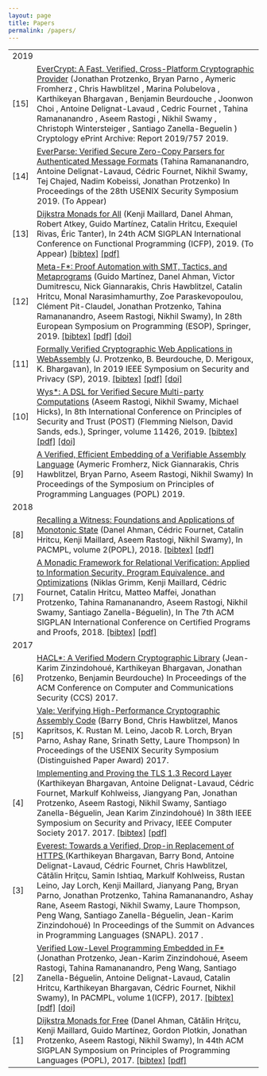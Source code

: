 ```yaml
---
layout: page
title: Papers
permalink: /papers/
---
```


<table class="result">
<tbody>

<tr><td colspan="2" class="sheader">2019</td></tr>


<tr class="bibline"><td class="bibref">[15]</td>
  <td class="bibitem">
    <span itemscope="" itemtype="http://schema.org/ScholarlyArticle"> <a href="https://eprint.iacr.org/2019/757">
      <span class="bibtitle" itemprop="name">EverCrypt: A Fast, Verified, Cross-Platform Cryptographic Provider</span></a>
      (<span class="bibauthor"><span itemprop="author" itemtype="http://schema.org/Person">Jonathan Protzenko</span>,
<span itemprop="author" itemtype="http://schema.org/Person">Bryan Parno </span>,
<span itemprop="author" itemtype="http://schema.org/Person">Aymeric Fromherz </span>,
<span itemprop="author" itemtype="http://schema.org/Person">Chris Hawblitzel </span>,
<span itemprop="author" itemtype="http://schema.org/Person">Marina Polubelova </span>,
<span itemprop="author" itemtype="http://schema.org/Person">Karthikeyan Bhargavan </span>,
<span itemprop="author" itemtype="http://schema.org/Person">Benjamin Beurdouche </span>,
<span itemprop="author" itemtype="http://schema.org/Person">Joonwon Choi </span>,
<span itemprop="author" itemtype="http://schema.org/Person">Antoine Delignat-Lavaud </span>,
<span itemprop="author" itemtype="http://schema.org/Person">Cedric Fournet </span>,
<span itemprop="author" itemtype="http://schema.org/Person">Tahina Ramananandro </span>,
<span itemprop="author" itemtype="http://schema.org/Person">Aseem Rastogi </span>,
<span itemprop="author" itemtype="http://schema.org/Person">Nikhil Swamy </span>,
<span itemprop="author" itemtype="http://schema.org/Person">Christoph Wintersteiger </span>,
<span itemprop="author" itemtype="http://schema.org/Person">Santiago Zanella-Beguelin</span>
</span>)
      <span class="bibbooktitle">
        <span itemprop="isPartOf">Cryptology ePrint Archive: Report 2019/757</span>
      </span>
      <span itemprop="datePublished">2019</span>.
    </span>
  </td>
</tr>

<tr class="bibline"><td class="bibref"><a class="bibanchor" name="13"></a>[14]</td>
  <td class="bibitem">
    <span itemscope="" itemtype="http://schema.org/ScholarlyArticle"> <a href="/assets/everparse.pdf">
      <span class="bibtitle" itemprop="name">EverParse: Verified Secure Zero-Copy Parsers for Authenticated Message Formats</span></a>
      (<span class="bibauthor"><span itemprop="author" itemtype="http://schema.org/Person">Tahina Ramananandro</span>,
<span itemprop="author" itemtype="http://schema.org/Person">Antoine Delignat-Lavaud</span>,
<span itemprop="author" itemtype="http://schema.org/Person">C&eacute;dric Fournet</span>,
<span itemprop="author" itemtype="http://schema.org/Person">Nikhil Swamy</span>,
<span itemprop="author" itemtype="http://schema.org/Person">Tej Chajed</span>,
<span itemprop="author" itemtype="http://schema.org/Person">Nadim Kobeissi</span>,
<span itemprop="author" itemtype="http://schema.org/Person">Jonathan Protzenko</span></span>)
      <span class="bibbooktitle">
        <span itemprop="isPartOf">In Proceedings of the 28th USENIX Security Symposium</span>
      </span>
      <span itemprop="datePublished">2019</span>. (To Appear)
    </span>
  </td>
</tr>

<tr class="bibline"><td class="bibref"><a class="bibanchor" name="13"></a>[13]</td><td class="bibitem"><span itemscope itemtype="http://schema.org/ScholarlyArticle"> <a href="https://arxiv.org/abs/1903.01237"><span class="bibtitle"  itemprop="name">Dijkstra Monads for All</span></a> (<span class="bibauthor"><span itemprop="author"  itemtype="http://schema.org/Person">Kenji Maillard</span>, <span itemprop="author"  itemtype="http://schema.org/Person">Danel Ahman</span>, <span itemprop="author"  itemtype="http://schema.org/Person">Robert Atkey</span>, <span itemprop="author"  itemtype="http://schema.org/Person">Guido Mart&iacute;nez</span>, <span itemprop="author"  itemtype="http://schema.org/Person">Catalin Hritcu</span>, <span itemprop="author"  itemtype="http://schema.org/Person">Exequiel Rivas</span>, <span itemprop="author"  itemtype="http://schema.org/Person">&Eacute;ric Tanter</span></span>), <span class="bibbooktitle">In <span itemprop="isPartOf">24th ACM SIGPLAN International Conference on Functional Programming (ICFP)</span></span>, <span itemprop="datePublished">2019</span>. (To Appear)<span class="Z3988" title="ctx_ver=Z39.88-2004&amp;rft_val_fmt=info%3Aofi%2Ffmt%3Akev%3Amtx%3Abook&amp;rft.atitle=Dijkstra+Monads+for+All&amp;rft.btitle=24th+ACM+SIGPLAN+International+Conference+on+Functional+Programming+%28ICFP%29&amp;rft.genre=bookitem&amp;rft.pub=&amp;rft_id=https%3A%2F%2Farxiv.org%2Fabs%2F1903.01237&amp;rfr_id=info%3Asid%2Fwww.fstar-lang.org%3Afstar.bib&amp;rft.date=2019&amp;rft.au=%3Cspan+itemprop%3D%22author%22++itemtype%3D%22http%3A%2F%2Fschema.org%2FPerson%22%3EKenji+Maillard%3C%2Fspan%3E&amp;rft.au=%3Cspan+itemprop%3D%22author%22++itemtype%3D%22http%3A%2F%2Fschema.org%2FPerson%22%3EDanel+Ahman%3C%2Fspan%3E&amp;rft.au=%3Cspan+itemprop%3D%22author%22++itemtype%3D%22http%3A%2F%2Fschema.org%2FPerson%22%3ERobert+Atkey%3C%2Fspan%3E&amp;rft.au=%3Cspan+itemprop%3D%22author%22++itemtype%3D%22http%3A%2F%2Fschema.org%2FPerson%22%3EGuido+Mart%C3%ADnez%3C%2Fspan%3E&amp;rft.au=%3Cspan+itemprop%3D%22author%22++itemtype%3D%22http%3A%2F%2Fschema.org%2FPerson%22%3ECatalin+Hritcu%3C%2Fspan%3E&amp;rft.au=%3Cspan+itemprop%3D%22author%22++itemtype%3D%22http%3A%2F%2Fschema.org%2FPerson%22%3EExequiel+Rivas%3C%2Fspan%3E&amp;rft.au=%3Cspan+itemprop%3D%22author%22++itemtype%3D%22http%3A%2F%2Fschema.org%2FPerson%22%3E%C3%89ric+Tanter%3C%2Fspan%3E"></span></span> <span class="bibmenu"><a class="biburl" title="dm4all" href="bibtexbrowser.php?key=dm4all&amp;bib=fstar.bib">[bibtex]</a> <a href="https://arxiv.org/abs/1903.01237">[pdf]</a></span></td></tr>

<tr class="bibline"><td class="bibref"><a class="bibanchor" name="12"></a>[12]</td><td class="bibitem"><span itemscope itemtype="http://schema.org/ScholarlyArticle"> <a href="https://fstar-lang.org/papers/metafstar"><span class="bibtitle"  itemprop="name">Meta-F*: Proof Automation with SMT, Tactics, and Metaprograms</span></a> (<span class="bibauthor"><span itemprop="author"  itemtype="http://schema.org/Person">Guido Mart&iacute;nez</span>, <span itemprop="author"  itemtype="http://schema.org/Person">Danel Ahman</span>, <span itemprop="author"  itemtype="http://schema.org/Person">Victor Dumitrescu</span>, <span itemprop="author"  itemtype="http://schema.org/Person">Nick Giannarakis</span>, <span itemprop="author"  itemtype="http://schema.org/Person">Chris Hawblitzel</span>, <span itemprop="author"  itemtype="http://schema.org/Person">Catalin Hritcu</span>, <span itemprop="author"  itemtype="http://schema.org/Person">Monal Narasimhamurthy</span>, <span itemprop="author"  itemtype="http://schema.org/Person">Zoe Paraskevopoulou</span>, <span itemprop="author"  itemtype="http://schema.org/Person">Cl&eacute;ment Pit-Claudel</span>, <span itemprop="author"  itemtype="http://schema.org/Person">Jonathan Protzenko</span>, <span itemprop="author"  itemtype="http://schema.org/Person">Tahina Ramananandro</span>, <span itemprop="author"  itemtype="http://schema.org/Person">Aseem Rastogi</span>, <span itemprop="author"  itemtype="http://schema.org/Person">Nikhil Swamy</span></span>), <span class="bibbooktitle">In <span itemprop="isPartOf">28th European Symposium on Programming (ESOP)</span></span>, <span class="bibpublisher">Springer</span>, <span itemprop="datePublished">2019</span>.<span class="Z3988" title="ctx_ver=Z39.88-2004&amp;rft_val_fmt=info%3Aofi%2Ffmt%3Akev%3Amtx%3Abook&amp;rft.atitle=Meta-F%2A%3A+Proof+Automation+with+SMT%2C+Tactics%2C+and+Metaprograms&amp;rft.btitle=28th+European+Symposium+on+Programming+%28ESOP%29&amp;rft.genre=bookitem&amp;rft.pub=Springer&amp;rft_id=https%3A%2F%2Ffstar-lang.org%2Fpapers%2Fmetafstar&amp;rfr_id=info%3Asid%2Fwww.fstar-lang.org%3Afstar.bib&amp;rft.date=2019&amp;rft.au=%3Cspan+itemprop%3D%22author%22++itemtype%3D%22http%3A%2F%2Fschema.org%2FPerson%22%3EGuido+Mart%C3%ADnez%3C%2Fspan%3E&amp;rft.au=%3Cspan+itemprop%3D%22author%22++itemtype%3D%22http%3A%2F%2Fschema.org%2FPerson%22%3EDanel+Ahman%3C%2Fspan%3E&amp;rft.au=%3Cspan+itemprop%3D%22author%22++itemtype%3D%22http%3A%2F%2Fschema.org%2FPerson%22%3EVictor+Dumitrescu%3C%2Fspan%3E&amp;rft.au=%3Cspan+itemprop%3D%22author%22++itemtype%3D%22http%3A%2F%2Fschema.org%2FPerson%22%3ENick+Giannarakis%3C%2Fspan%3E&amp;rft.au=%3Cspan+itemprop%3D%22author%22++itemtype%3D%22http%3A%2F%2Fschema.org%2FPerson%22%3EChris+Hawblitzel%3C%2Fspan%3E&amp;rft.au=%3Cspan+itemprop%3D%22author%22++itemtype%3D%22http%3A%2F%2Fschema.org%2FPerson%22%3ECatalin+Hritcu%3C%2Fspan%3E&amp;rft.au=%3Cspan+itemprop%3D%22author%22++itemtype%3D%22http%3A%2F%2Fschema.org%2FPerson%22%3EMonal+Narasimhamurthy%3C%2Fspan%3E&amp;rft.au=%3Cspan+itemprop%3D%22author%22++itemtype%3D%22http%3A%2F%2Fschema.org%2FPerson%22%3EZoe+Paraskevopoulou%3C%2Fspan%3E&amp;rft.au=%3Cspan+itemprop%3D%22author%22++itemtype%3D%22http%3A%2F%2Fschema.org%2FPerson%22%3ECl%C3%A9ment+Pit-Claudel%3C%2Fspan%3E&amp;rft.au=%3Cspan+itemprop%3D%22author%22++itemtype%3D%22http%3A%2F%2Fschema.org%2FPerson%22%3EJonathan+Protzenko%3C%2Fspan%3E&amp;rft.au=%3Cspan+itemprop%3D%22author%22++itemtype%3D%22http%3A%2F%2Fschema.org%2FPerson%22%3ETahina+Ramananandro%3C%2Fspan%3E&amp;rft.au=%3Cspan+itemprop%3D%22author%22++itemtype%3D%22http%3A%2F%2Fschema.org%2FPerson%22%3EAseem+Rastogi%3C%2Fspan%3E&amp;rft.au=%3Cspan+itemprop%3D%22author%22++itemtype%3D%22http%3A%2F%2Fschema.org%2FPerson%22%3ENikhil+Swamy%3C%2Fspan%3E"></span></span> <span class="bibmenu"><a class="biburl" title="metafstar" href="bibtexbrowser.php?key=metafstar&amp;bib=fstar.bib">[bibtex]</a> <a href="https://fstar-lang.org/papers/metafstar">[pdf]</a> <a href="http://dx.doi.org/10.1007/978-3-030-17184-1_2">[doi]</a></span></td></tr>

<tr class="bibline"><td class="bibref"><a class="bibanchor" name="11"></a>[11]</td><td class="bibitem"><span itemscope itemtype="http://schema.org/ScholarlyArticle"> <a href="https://doi.ieeecomputersociety.org/10.1109/SP.2019.00064"><span class="bibtitle"  itemprop="name">Formally Verified Cryptographic Web Applications in WebAssembly</span></a> (<span class="bibauthor"><span itemprop="author"  itemtype="http://schema.org/Person">J. Protzenko</span>, <span itemprop="author"  itemtype="http://schema.org/Person">B. Beurdouche</span>, <span itemprop="author"  itemtype="http://schema.org/Person">D. Merigoux</span>, <span itemprop="author"  itemtype="http://schema.org/Person">K. Bhargavan</span></span>), <span class="bibbooktitle">In <span itemprop="isPartOf">2019 IEEE Symposium on Security and Privacy (SP)</span></span>, <span itemprop="datePublished">2019</span>.<span class="Z3988" title="ctx_ver=Z39.88-2004&amp;rft_val_fmt=info%3Aofi%2Ffmt%3Akev%3Amtx%3Abook&amp;rft.atitle=Formally+Verified+Cryptographic+Web+Applications+in+WebAssembly&amp;rft.btitle=2019+IEEE+Symposium+on+Security+and+Privacy+%28SP%29&amp;rft.genre=bookitem&amp;rft.pub=&amp;rft_id=https%3A%2F%2Fdoi.ieeecomputersociety.org%2F10.1109%2FSP.2019.00064&amp;rfr_id=info%3Asid%2Fwww.fstar-lang.org%3Afstar.bib&amp;rft.date=2019&amp;rft.au=%3Cspan+itemprop%3D%22author%22++itemtype%3D%22http%3A%2F%2Fschema.org%2FPerson%22%3EJ.+Protzenko%3C%2Fspan%3E&amp;rft.au=%3Cspan+itemprop%3D%22author%22++itemtype%3D%22http%3A%2F%2Fschema.org%2FPerson%22%3EB.+Beurdouche%3C%2Fspan%3E&amp;rft.au=%3Cspan+itemprop%3D%22author%22++itemtype%3D%22http%3A%2F%2Fschema.org%2FPerson%22%3ED.+Merigoux%3C%2Fspan%3E&amp;rft.au=%3Cspan+itemprop%3D%22author%22++itemtype%3D%22http%3A%2F%2Fschema.org%2FPerson%22%3EK.+Bhargavan%3C%2Fspan%3E"></span></span> <span class="bibmenu"><a class="biburl" title="whacl" href="bibtexbrowser.php?key=whacl&amp;bib=fstar.bib">[bibtex]</a> <a href="https://doi.ieeecomputersociety.org/10.1109/SP.2019.00064">[pdf]</a> <a href="http://dx.doi.org/10.1109/SP.2019.00064">[doi]</a></span></td></tr>

<tr class="bibline"><td class="bibref"><a class="bibanchor" name="10"></a>[10]</td><td class="bibitem"><span itemscope itemtype="http://schema.org/ScholarlyArticle"> <a href="https://doi.org/10.1007/978-3-030-17138-4\_5"><span class="bibtitle"  itemprop="name">Wys*: A DSL for Verified Secure Multi-party Computations</span></a> (<span class="bibauthor"><span itemprop="author"  itemtype="http://schema.org/Person">Aseem Rastogi</span>, <span itemprop="author"  itemtype="http://schema.org/Person">Nikhil Swamy</span>, <span itemprop="author"  itemtype="http://schema.org/Person">Michael Hicks</span></span>), <span class="bibbooktitle">In <span itemprop="isPartOf">8th International Conference on Principles of Security and Trust (POST)</span> (Flemming Nielson, David Sands, eds.)</span>, <span class="bibpublisher">Springer</span>, volume 11426, <span itemprop="datePublished">2019</span>.<span class="Z3988" title="ctx_ver=Z39.88-2004&amp;rft_val_fmt=info%3Aofi%2Ffmt%3Akev%3Amtx%3Abook&amp;rft.atitle=Wys%2A%3A+A+DSL+for+Verified+Secure+Multi-party+Computations&amp;rft.btitle=8th+International+Conference+on+Principles+of+Security+and+Trust+%28POST%29&amp;rft.genre=bookitem&amp;rft.pub=Springer&amp;rft_id=https%3A%2F%2Fdoi.org%2F10.1007%2F978-3-030-17138-4%5C_5&amp;rfr_id=info%3Asid%2Fwww.fstar-lang.org%3Afstar.bib&amp;rft.date=2019&amp;rft.au=%3Cspan+itemprop%3D%22author%22++itemtype%3D%22http%3A%2F%2Fschema.org%2FPerson%22%3EAseem+Rastogi%3C%2Fspan%3E&amp;rft.au=%3Cspan+itemprop%3D%22author%22++itemtype%3D%22http%3A%2F%2Fschema.org%2FPerson%22%3ENikhil+Swamy%3C%2Fspan%3E&amp;rft.au=%3Cspan+itemprop%3D%22author%22++itemtype%3D%22http%3A%2F%2Fschema.org%2FPerson%22%3EMichael+Hicks%3C%2Fspan%3E"></span></span> <span class="bibmenu"><a class="biburl" title="wysstar" href="bibtexbrowser.php?key=wysstar&amp;bib=fstar.bib">[bibtex]</a> <a href="https://doi.org/10.1007/978-3-030-17138-4\_5">[pdf]</a> <a href="http://dx.doi.org/10.1007/978-3-030-17138-4_5">[doi]</a></span></td></tr>

<tr class="bibline"><td class="bibref">[9]</td>
  <td class="bibitem">
    <span itemscope="" itemtype="http://schema.org/ScholarlyArticle"> <a href="/assets/vale-popl.pdf">
      <span class="bibtitle" itemprop="name">A Verified, Efficient Embedding of a Verifiable Assembly Language</span></a>
      (<span class="bibauthor"><span itemprop="author" itemtype="http://schema.org/Person">Aymeric Fromherz</span>,
<span itemprop="author" itemtype="http://schema.org/Person">Nick Giannarakis</span>,
<span itemprop="author" itemtype="http://schema.org/Person">Chris Hawblitzel</span>,
<span itemprop="author" itemtype="http://schema.org/Person">Bryan Parno</span>,
<span itemprop="author" itemtype="http://schema.org/Person">Aseem Rastogi</span>,
<span itemprop="author" itemtype="http://schema.org/Person">Nikhil Swamy</span></span>)
      <span class="bibbooktitle">
        <span itemprop="isPartOf">In Proceedings of the Symposium on Principles of Programming Languages (POPL)</span>
      </span>
      <span itemprop="datePublished">2019</span>.
    </span>
  </td>
</tr>

<tr><td colspan="2" class="sheader">2018</td></tr>

<tr class="bibline"><td class="bibref"><a class="bibanchor" name="8"></a>[8]</td><td class="bibitem"><span itemscope itemtype="http://schema.org/ScholarlyArticle"> <a href="https://arxiv.org/abs/1707.02466"><span class="bibtitle"  itemprop="name">Recalling a Witness: Foundations and Applications of Monotonic State</span></a> (<span class="bibauthor"><span itemprop="author"  itemtype="http://schema.org/Person">Danel Ahman</span>, <span itemprop="author"  itemtype="http://schema.org/Person">C&eacute;dric Fournet</span>, <span itemprop="author"  itemtype="http://schema.org/Person">Catalin Hritcu</span>, <span itemprop="author"  itemtype="http://schema.org/Person">Kenji Maillard</span>, <span itemprop="author"  itemtype="http://schema.org/Person">Aseem Rastogi</span>, <span itemprop="author"  itemtype="http://schema.org/Person">Nikhil Swamy</span></span>), <span class="bibbooktitle">In <span itemprop="isPartOf">PACMPL</span></span>, volume 2(POPL), <span itemprop="datePublished">2018</span>.<span class="Z3988" title="ctx_ver=Z39.88-2004&amp;rft_val_fmt=info%3Aofi%2Ffmt%3Akev%3Amtx%3Ajournal&amp;rft.atitle=Recalling+a+Witness%3A+Foundations+and+Applications+of+Monotonic+State&amp;rft.jtitle=PACMPL&amp;rft.volume=2&amp;rft.issue=&amp;rft.pub=&amp;rft_id=https%3A%2F%2Farxiv.org%2Fabs%2F1707.02466&amp;rfr_id=info%3Asid%2Fwww.fstar-lang.org%3Afstar.bib&amp;rft.date=2018&amp;rft.au=%3Cspan+itemprop%3D%22author%22++itemtype%3D%22http%3A%2F%2Fschema.org%2FPerson%22%3EDanel+Ahman%3C%2Fspan%3E&amp;rft.au=%3Cspan+itemprop%3D%22author%22++itemtype%3D%22http%3A%2F%2Fschema.org%2FPerson%22%3EC%C3%A9dric+Fournet%3C%2Fspan%3E&amp;rft.au=%3Cspan+itemprop%3D%22author%22++itemtype%3D%22http%3A%2F%2Fschema.org%2FPerson%22%3ECatalin+Hritcu%3C%2Fspan%3E&amp;rft.au=%3Cspan+itemprop%3D%22author%22++itemtype%3D%22http%3A%2F%2Fschema.org%2FPerson%22%3EKenji+Maillard%3C%2Fspan%3E&amp;rft.au=%3Cspan+itemprop%3D%22author%22++itemtype%3D%22http%3A%2F%2Fschema.org%2FPerson%22%3EAseem+Rastogi%3C%2Fspan%3E&amp;rft.au=%3Cspan+itemprop%3D%22author%22++itemtype%3D%22http%3A%2F%2Fschema.org%2FPerson%22%3ENikhil+Swamy%3C%2Fspan%3E"></span></span> <span class="bibmenu"><a class="biburl" title="preorders" href="bibtexbrowser.php?key=preorders&amp;bib=fstar.bib">[bibtex]</a> <a href="https://arxiv.org/abs/1707.02466">[pdf]</a></span></td></tr>

<tr class="bibline"><td class="bibref"><a class="bibanchor" name="7"></a>[7]</td><td class="bibitem"><span itemscope itemtype="http://schema.org/ScholarlyArticle"> <a href="https://arxiv.org/abs/1703.00055"><span class="bibtitle"  itemprop="name">A Monadic Framework for Relational Verification: Applied to Information Security, Program Equivalence, and Optimizations</span></a> (<span class="bibauthor"><span itemprop="author"  itemtype="http://schema.org/Person">Niklas Grimm</span>, <span itemprop="author"  itemtype="http://schema.org/Person">Kenji Maillard</span>, <span itemprop="author"  itemtype="http://schema.org/Person">C&eacute;dric Fournet</span>, <span itemprop="author"  itemtype="http://schema.org/Person">Catalin Hritcu</span>, <span itemprop="author"  itemtype="http://schema.org/Person">Matteo Maffei</span>, <span itemprop="author"  itemtype="http://schema.org/Person">Jonathan Protzenko</span>, <span itemprop="author"  itemtype="http://schema.org/Person">Tahina Ramananandro</span>, <span itemprop="author"  itemtype="http://schema.org/Person">Aseem Rastogi</span>, <span itemprop="author"  itemtype="http://schema.org/Person">Nikhil Swamy</span>, <span itemprop="author"  itemtype="http://schema.org/Person">Santiago Zanella-B&eacute;guelin</span></span>), <span class="bibbooktitle">In <span itemprop="isPartOf">The 7th ACM SIGPLAN International Conference on Certified Programs and Proofs</span></span>, <span itemprop="datePublished">2018</span>.<span class="Z3988" title="ctx_ver=Z39.88-2004&amp;rft_val_fmt=info%3Aofi%2Ffmt%3Akev%3Amtx%3Abook&amp;rft.atitle=A+Monadic+Framework+for+Relational+Verification%3A+Applied+to+Information+Security%2C+Program+Equivalence%2C+and+Optimizations&amp;rft.btitle=The+7th+ACM+SIGPLAN+International+Conference+on+Certified+Programs+and+Proofs&amp;rft.genre=bookitem&amp;rft.pub=&amp;rft_id=https%3A%2F%2Farxiv.org%2Fabs%2F1703.00055&amp;rfr_id=info%3Asid%2Fwww.fstar-lang.org%3Afstar.bib&amp;rft.date=2018&amp;rft.au=%3Cspan+itemprop%3D%22author%22++itemtype%3D%22http%3A%2F%2Fschema.org%2FPerson%22%3ENiklas+Grimm%3C%2Fspan%3E&amp;rft.au=%3Cspan+itemprop%3D%22author%22++itemtype%3D%22http%3A%2F%2Fschema.org%2FPerson%22%3EKenji+Maillard%3C%2Fspan%3E&amp;rft.au=%3Cspan+itemprop%3D%22author%22++itemtype%3D%22http%3A%2F%2Fschema.org%2FPerson%22%3EC%C3%A9dric+Fournet%3C%2Fspan%3E&amp;rft.au=%3Cspan+itemprop%3D%22author%22++itemtype%3D%22http%3A%2F%2Fschema.org%2FPerson%22%3ECatalin+Hritcu%3C%2Fspan%3E&amp;rft.au=%3Cspan+itemprop%3D%22author%22++itemtype%3D%22http%3A%2F%2Fschema.org%2FPerson%22%3EMatteo+Maffei%3C%2Fspan%3E&amp;rft.au=%3Cspan+itemprop%3D%22author%22++itemtype%3D%22http%3A%2F%2Fschema.org%2FPerson%22%3EJonathan+Protzenko%3C%2Fspan%3E&amp;rft.au=%3Cspan+itemprop%3D%22author%22++itemtype%3D%22http%3A%2F%2Fschema.org%2FPerson%22%3ETahina+Ramananandro%3C%2Fspan%3E&amp;rft.au=%3Cspan+itemprop%3D%22author%22++itemtype%3D%22http%3A%2F%2Fschema.org%2FPerson%22%3EAseem+Rastogi%3C%2Fspan%3E&amp;rft.au=%3Cspan+itemprop%3D%22author%22++itemtype%3D%22http%3A%2F%2Fschema.org%2FPerson%22%3ENikhil+Swamy%3C%2Fspan%3E&amp;rft.au=%3Cspan+itemprop%3D%22author%22++itemtype%3D%22http%3A%2F%2Fschema.org%2FPerson%22%3ESantiago+Zanella-B%C3%A9guelin%3C%2Fspan%3E"></span></span> <span class="bibmenu"><a class="biburl" title="relational" href="bibtexbrowser.php?key=relational&amp;bib=fstar.bib">[bibtex]</a> <a href="https://arxiv.org/abs/1703.00055">[pdf]</a></span></td></tr>

<tr><td colspan="2" class="sheader">2017</td></tr>

<tr class="bibline"><td class="bibref">[6]</td>
  <td class="bibitem">
    <span itemscope="" itemtype="http://schema.org/ScholarlyArticle"> <a href="https://eprint.iacr.org/2017/536">
      <span class="bibtitle" itemprop="name">HACL*: A Verified Modern Cryptographic Library</span></a>
      (<span class="bibauthor"><span itemprop="author" itemtype="http://schema.org/Person">Jean-Karim Zinzindohoué</span>,
<span itemprop="author" itemtype="http://schema.org/Person">Karthikeyan Bhargavan</span>,
<span itemprop="author" itemtype="http://schema.org/Person">Jonathan Protzenko</span>,
<span itemprop="author" itemtype="http://schema.org/Person">Benjamin Beurdouche</span></span>)
      <span class="bibbooktitle">
        <span itemprop="isPartOf">In Proceedings of the ACM Conference on Computer and Communications Security (CCS)</span>
      </span>
      <span itemprop="datePublished">2017</span>.
    </span>
  </td>
</tr>

<tr class="bibline"><td class="bibref">[5]</td>
  <td class="bibitem">
    <span itemscope="" itemtype="http://schema.org/ScholarlyArticle"> <a href="/assets/vale2017.pdf">
      <span class="bibtitle" itemprop="name">Vale: Verifying High-Performance Cryptographic Assembly Code</span></a>
      (<span class="bibauthor"><span itemprop="author" itemtype="http://schema.org/Person">Barry Bond</span>,
<span itemprop="author" itemtype="http://schema.org/Person">Chris Hawblitzel</span>,
<span itemprop="author" itemtype="http://schema.org/Person">Manos Kapritsos</span>,
<span itemprop="author" itemtype="http://schema.org/Person">K. Rustan M. Leino</span>,
<span itemprop="author" itemtype="http://schema.org/Person">Jacob R. Lorch</span>,
<span itemprop="author" itemtype="http://schema.org/Person">Bryan Parno</span>,
<span itemprop="author" itemtype="http://schema.org/Person">Ashay Rane</span>,
<span itemprop="author" itemtype="http://schema.org/Person">Srinath Setty</span>,
<span itemprop="author" itemtype="http://schema.org/Person">Laure Thompson</span></span>)
      <span class="bibbooktitle">
        <span itemprop="isPartOf">In Proceedings of the USENIX Security Symposium (Distinguished Paper Award)</span>
      </span>
      <span itemprop="datePublished">2017</span>.
    </span>
  </td>
</tr>

<tr class="bibline"><td class="bibref">[4]</td><td class="bibitem"><span itemscope="" itemtype="http://schema.org/ScholarlyArticle"> <a href="https://eprint.iacr.org/2016/1178"><span class="bibtitle" itemprop="name">Implementing and Proving the TLS 1.3 Record Layer</span></a> (<span class="bibauthor"><span itemprop="author" itemtype="http://schema.org/Person">Karthikeyan Bhargavan</span>, <span itemprop="author" itemtype="http://schema.org/Person">Antoine Delignat-Lavaud</span>, <span itemprop="author" itemtype="http://schema.org/Person">Cédric Fournet</span>, <span itemprop="author" itemtype="http://schema.org/Person">Markulf Kohlweiss</span>, <span itemprop="author" itemtype="http://schema.org/Person">Jiangyang Pan</span>, <span itemprop="author" itemtype="http://schema.org/Person">Jonathan Protzenko</span>, <span itemprop="author" itemtype="http://schema.org/Person">Aseem Rastogi</span>, <span itemprop="author" itemtype="http://schema.org/Person">Nikhil Swamy</span>, <span itemprop="author" itemtype="http://schema.org/Person">Santiago Zanella-Béguelin</span>, <span itemprop="author" itemtype="http://schema.org/Person">Jean Karim Zinzindohoué</span></span>) <span class="bibbooktitle"> <span itemprop="isPartOf">In 38th IEEE Symposium on Security and Privacy, IEEE Computer Society 2017.</span></span> <span itemprop="datePublished">2017</span>. </span> <span class="bibmenu"><a class="biburl" title="Implementing and Proving the TLS 1.3 Record Layer" href="https://eprint.iacr.org/eprint-bin/cite.pl?entry=2016/1178">[bibtex]</a> <a href="https://eprint.iacr.org/2016/1178.pdf">[pdf]</a></span></td></tr>

<tr class="bibline">
<td class="bibref">
[3]</td>
<td class="bibitem">
<span itemscope="" itemtype="http://schema.org/ScholarlyArticle">
 <a href="/assets/snapl2017.pdf">
<span class="bibtitle" itemprop="name">
Everest: Towards a Verified, Drop-in Replacement of HTTPS</span>
</a>
 (<span class="bibauthor"><span itemprop="author" itemtype="http://schema.org/Person">Karthikeyan Bhargavan</span>,
<span itemprop="author" itemtype="http://schema.org/Person">Barry Bond</span>,
<span itemprop="author" itemtype="http://schema.org/Person">Antoine Delignat-Lavaud</span>,
<span itemprop="author" itemtype="http://schema.org/Person">Cédric Fournet</span>,
<span itemprop="author" itemtype="http://schema.org/Person">Chris Hawblitzel</span>,
<span itemprop="author" itemtype="http://schema.org/Person">Cătălin Hriţcu</span>,
<span itemprop="author" itemtype="http://schema.org/Person">Samin Ishtiaq</span>,
<span itemprop="author" itemtype="http://schema.org/Person">Markulf Kohlweiss</span>,
<span itemprop="author" itemtype="http://schema.org/Person">Rustan Leino</span>,
<span itemprop="author" itemtype="http://schema.org/Person">Jay Lorch</span>,
<span itemprop="author" itemtype="http://schema.org/Person">Kenji Maillard</span>,
<span itemprop="author" itemtype="http://schema.org/Person">Jianyang Pang</span>,
<span itemprop="author" itemtype="http://schema.org/Person">Bryan Parno</span>,
<span itemprop="author" itemtype="http://schema.org/Person">Jonathan Protzenko</span>,
<span itemprop="author" itemtype="http://schema.org/Person">Tahina Ramananandro</span>,
<span itemprop="author" itemtype="http://schema.org/Person">Ashay Rane</span>,
<span itemprop="author" itemtype="http://schema.org/Person">Aseem Rastogi</span>,
<span itemprop="author" itemtype="http://schema.org/Person">Nikhil Swamy</span>,
<span itemprop="author" itemtype="http://schema.org/Person">Laure Thompson</span>,
<span itemprop="author" itemtype="http://schema.org/Person">Peng Wang</span>,
<span itemprop="author" itemtype="http://schema.org/Person">Santiago Zanella-Béguelin</span>,
<span itemprop="author" itemtype="http://schema.org/Person">Jean-Karim Zinzindohoué</span></span>) <span class="bibbooktitle">
 <span itemprop="isPartOf">
In Proceedings of the Summit on Advances in Programming Languages (SNAPL).</span>
</span>
 <span itemprop="datePublished">
2017</span>
. </span>
</td>
</tr>

<tr class="bibline"><td class="bibref"><a class="bibanchor" name="12"></a>[2]</td><td class="bibitem"><span itemscope itemtype="http://schema.org/ScholarlyArticle"> <a href="http://arxiv.org/abs/1703.00053"><span class="bibtitle"  itemprop="name">Verified Low-Level Programming Embedded in F*</span></a> (<span class="bibauthor"><span itemprop="author"  itemtype="http://schema.org/Person">Jonathan Protzenko</span>, <span itemprop="author"  itemtype="http://schema.org/Person">Jean-Karim Zinzindohou&eacute;</span>, <span itemprop="author"  itemtype="http://schema.org/Person">Aseem Rastogi</span>, <span itemprop="author"  itemtype="http://schema.org/Person">Tahina Ramananandro</span>, <span itemprop="author"  itemtype="http://schema.org/Person">Peng Wang</span>, <span itemprop="author"  itemtype="http://schema.org/Person">Santiago Zanella-B&eacute;guelin</span>, <span itemprop="author"  itemtype="http://schema.org/Person">Antoine Delignat-Lavaud</span>, <span itemprop="author"  itemtype="http://schema.org/Person">Catalin Hritcu</span>, <span itemprop="author"  itemtype="http://schema.org/Person">Karthikeyan Bhargavan</span>, <span itemprop="author"  itemtype="http://schema.org/Person">C&eacute;dric Fournet</span>, <span itemprop="author"  itemtype="http://schema.org/Person">Nikhil Swamy</span></span>), <span class="bibbooktitle">In <span itemprop="isPartOf">PACMPL</span></span>, volume 1(ICFP), <span itemprop="datePublished">2017</span>.<span class="Z3988" title="ctx_ver=Z39.88-2004&amp;rft_val_fmt=info%3Aofi%2Ffmt%3Akev%3Amtx%3Ajournal&amp;rft.atitle=Verified+Low-Level+Programming+Embedded+in+F%2A&amp;rft.jtitle=PACMPL&amp;rft.volume=1&amp;rft.issue=&amp;rft.pub=&amp;rft_id=http%3A%2F%2Farxiv.org%2Fabs%2F1703.00053&amp;rfr_id=info%3Asid%2Fwww.fstar-lang.org%3Afstar.bib&amp;rft.date=2017&amp;rft.au=%3Cspan+itemprop%3D%22author%22++itemtype%3D%22http%3A%2F%2Fschema.org%2FPerson%22%3EJonathan+Protzenko%3C%2Fspan%3E&amp;rft.au=%3Cspan+itemprop%3D%22author%22++itemtype%3D%22http%3A%2F%2Fschema.org%2FPerson%22%3EJean-Karim+Zinzindohou%C3%A9%3C%2Fspan%3E&amp;rft.au=%3Cspan+itemprop%3D%22author%22++itemtype%3D%22http%3A%2F%2Fschema.org%2FPerson%22%3EAseem+Rastogi%3C%2Fspan%3E&amp;rft.au=%3Cspan+itemprop%3D%22author%22++itemtype%3D%22http%3A%2F%2Fschema.org%2FPerson%22%3ETahina+Ramananandro%3C%2Fspan%3E&amp;rft.au=%3Cspan+itemprop%3D%22author%22++itemtype%3D%22http%3A%2F%2Fschema.org%2FPerson%22%3EPeng+Wang%3C%2Fspan%3E&amp;rft.au=%3Cspan+itemprop%3D%22author%22++itemtype%3D%22http%3A%2F%2Fschema.org%2FPerson%22%3ESantiago+Zanella-B%C3%A9guelin%3C%2Fspan%3E&amp;rft.au=%3Cspan+itemprop%3D%22author%22++itemtype%3D%22http%3A%2F%2Fschema.org%2FPerson%22%3EAntoine+Delignat-Lavaud%3C%2Fspan%3E&amp;rft.au=%3Cspan+itemprop%3D%22author%22++itemtype%3D%22http%3A%2F%2Fschema.org%2FPerson%22%3ECatalin+Hritcu%3C%2Fspan%3E&amp;rft.au=%3Cspan+itemprop%3D%22author%22++itemtype%3D%22http%3A%2F%2Fschema.org%2FPerson%22%3EKarthikeyan+Bhargavan%3C%2Fspan%3E&amp;rft.au=%3Cspan+itemprop%3D%22author%22++itemtype%3D%22http%3A%2F%2Fschema.org%2FPerson%22%3EC%C3%A9dric+Fournet%3C%2Fspan%3E&amp;rft.au=%3Cspan+itemprop%3D%22author%22++itemtype%3D%22http%3A%2F%2Fschema.org%2FPerson%22%3ENikhil+Swamy%3C%2Fspan%3E"></span></span> <span class="bibmenu"><a class="biburl" title="lowstar" href="bibtexbrowser.php?key=lowstar&amp;bib=fstar.bib">[bibtex]</a> <a href="http://arxiv.org/abs/1703.00053">[pdf]</a> <a href="https://doi.org/10.1145/3110261">[doi]</a></span></td></tr>

<tr class="bibline"><td class="bibref">[1]</td><td class="bibitem"><span itemscope="" itemtype="http://schema.org/ScholarlyArticle"> <a href="https://www.fstar-lang.org/papers/dm4free/"><span class="bibtitle" itemprop="name">Dijkstra Monads for Free</span></a> (<span class="bibauthor"><span itemprop="author" itemtype="http://schema.org/Person">Danel Ahman</span>, <span itemprop="author" itemtype="http://schema.org/Person">Cătălin Hriţcu</span>, <span itemprop="author" itemtype="http://schema.org/Person">Kenji Maillard</span>, <span itemprop="author" itemtype="http://schema.org/Person">Guido Martínez</span>, <span itemprop="author" itemtype="http://schema.org/Person">Gordon Plotkin</span>, <span itemprop="author" itemtype="http://schema.org/Person">Jonathan Protzenko</span>, <span itemprop="author" itemtype="http://schema.org/Person">Aseem Rastogi</span>, <span itemprop="author" itemtype="http://schema.org/Person">Nikhil Swamy</span></span>), <span class="bibbooktitle">In <span itemprop="isPartOf">44th ACM SIGPLAN Symposium on Principles of Programming Languages (POPL)</span></span>, <span itemprop="datePublished">2017</span>.</span> <span class="bibmenu"><a class="biburl" title="dm4free" href="bibtexbrowser.php?key=dm4free&amp;bib=fstar.bib">[bibtex]</a> <a href="https://www.fstar-lang.org/papers/dm4free/">[pdf]</a></span></td></tr>


</tbody></table>
